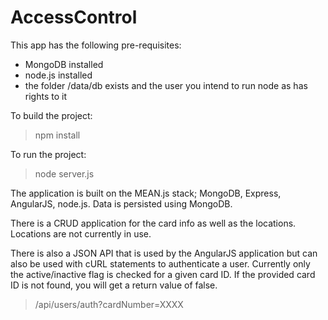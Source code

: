 # AccessControl

This app has the following pre-requisites:
* MongoDB installed
* node.js installed
* the folder /data/db exists and the user you intend to run node as has rights to it

To build the project:
> npm install

To run the project:
> node server.js

The application is built on the MEAN.js stack; MongoDB, Express, AngularJS, node.js. Data is persisted using MongoDB. 

There is a CRUD application for the card info as well as the locations. Locations are not currently in use.

There is also a JSON API that is used by the AngularJS application but can also be used with cURL statements to authenticate a user. Currently only the active/inactive flag is checked for a given card ID. If the provided card ID is not found, you will get a return value of false.
> /api/users/auth?cardNumber=XXXX